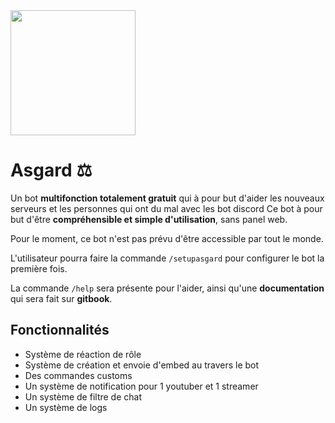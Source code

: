 <img src="https://i.ibb.co/mHdzBj5/GCd0-XNB-Imgur.png"  width="200" height="200">

# Asgard ⚖

Un bot **multifonction totalement gratuit** qui à pour but d'aider les nouveaux serveurs et les personnes qui ont du mal avec les bot discord
Ce bot à pour but d'être **compréhensible et simple d'utilisation**, sans panel web.

Pour le moment, ce bot n'est pas prévu d'être accessible par tout le monde.

L'utilisateur pourra faire la commande `/setupasgard` pour configurer le bot la première fois.

La commande `/help` sera présente pour l'aider, ainsi qu'une **documentation** qui sera fait sur **gitbook**.

## Fonctionnalités
- Système de réaction de rôle
- Système de création et envoie d'embed au travers le bot
- Des commandes customs
- Un système de notification pour 1 youtuber et 1 streamer
- Un système de filtre de chat
- Un système de logs

